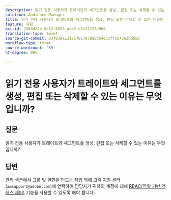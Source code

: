 ```yaml
---
description: 읽기 전용 사용자가 트레이트와 세그먼트를 생성, 편집 또는 삭제할 수 있는 이유는 무엇입니까?
solution: Audience Manager
title: 읽기 전용 사용자가 트레이트와 세그먼트를 생성, 편집 또는 삭제할 수 있는 이유는 무엇입니까?
feature: 지원
exl-id: 3383d27e-9c12-4925-ace3-c3133727d9b9
translation-type: tm+mt
source-git-commit: 03f039a1317576c7979a5cb4c3cffc543e3bd656
workflow-type: tm+mt
source-wordcount: '89'
ht-degree: 98%

---
```


# 읽기 전용 사용자가 트레이트와 세그먼트를 생성, 편집 또는 삭제할 수 있는 이유는 무엇입니까?

## 질문

읽기 전용 사용자가 트레이트와 세그먼트를 생성, 편집 또는 삭제할 수 있는 이유는 무엇입니까?

## 답변

관리 섹션에서 그룹 및 권한을 만드는 작업 외에 고객 지원 센터(`amsupport@adobe.com`)에 연락하여 담당자가 귀하의 계정에 대해 [RBAC(역할 기반 액세스 제어)](../features/administration/administration-overview.md) 기능을 사용할 수 있도록 해야 합니다.

